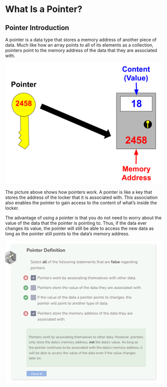 # What Is a Pointer?
## Pointer Introduction
A pointer is a data type that stores a memory address of another piece of data. Much like how an array points to all of its elements as a collection, pointers point to the memory address of the data that they are associated with.

![Pointer](_assets/pointer.png)

The picture above shows how pointers work. A pointer is like a key that stores the address of the locker that it is associated with. This association also enables the pointer to gain access to the content of what’s inside the locker.

The advantage of using a pointer is that you do not need to worry about the value of the data that the pointer is pointing to. Thus, if the data ever changes its value, the pointer will still be able to access the new data as long as the pointer still points to the data’s memory address.

![Question 1](_assets/Q1.png)